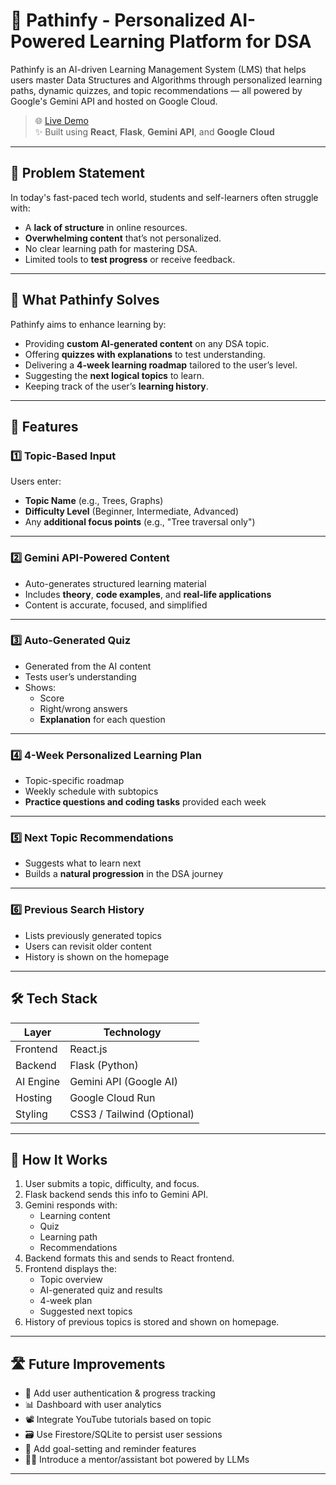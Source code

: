 # 🧠 Pathinfy - Personalized AI-Powered Learning Platform for DSA

Pathinfy is an AI-driven Learning Management System (LMS) that helps users master Data Structures and Algorithms through personalized learning paths, dynamic quizzes, and topic recommendations — all powered by Google's Gemini API and hosted on Google Cloud.

> 🌐 [Live Demo](https://react-frontend-1003322454840.us-west4.run.app)  
> ✨ Built using **React**, **Flask**, **Gemini API**, and **Google Cloud**

---

## 🧩 Problem Statement

In today's fast-paced tech world, students and self-learners often struggle with:
- A **lack of structure** in online resources.
- **Overwhelming content** that’s not personalized.
- No clear learning path for mastering DSA.
- Limited tools to **test progress** or receive feedback.

---

## 🎯 What Pathinfy Solves

Pathinfy aims to enhance learning by:
- Providing **custom AI-generated content** on any DSA topic.
- Offering **quizzes with explanations** to test understanding.
- Delivering a **4-week learning roadmap** tailored to the user’s level.
- Suggesting the **next logical topics** to learn.
- Keeping track of the user’s **learning history**.

---

## 🚀 Features

### 1️⃣ Topic-Based Input
Users enter:
- **Topic Name** (e.g., Trees, Graphs)
- **Difficulty Level** (Beginner, Intermediate, Advanced)
- Any **additional focus points** (e.g., "Tree traversal only")

---

### 2️⃣ Gemini API-Powered Content
- Auto-generates structured learning material
- Includes **theory**, **code examples**, and **real-life applications**
- Content is accurate, focused, and simplified

---

### 3️⃣ Auto-Generated Quiz
- Generated from the AI content
- Tests user’s understanding
- Shows:
  - Score
  - Right/wrong answers
  - **Explanation** for each question

---

### 4️⃣ 4-Week Personalized Learning Plan
- Topic-specific roadmap
- Weekly schedule with subtopics
- **Practice questions and coding tasks** provided each week

---

### 5️⃣ Next Topic Recommendations
- Suggests what to learn next
- Builds a **natural progression** in the DSA journey

---

### 6️⃣ Previous Search History
- Lists previously generated topics
- Users can revisit older content
- History is shown on the homepage

---

## 🛠️ Tech Stack

| Layer      | Technology              |
|------------|--------------------------|
| Frontend   | React.js                 |
| Backend    | Flask (Python)           |
| AI Engine  | Gemini API (Google AI)   |
| Hosting    | Google Cloud Run         |
| Styling    | CSS3 / Tailwind (Optional) |

---

## 🧪 How It Works

1. User submits a topic, difficulty, and focus.
2. Flask backend sends this info to Gemini API.
3. Gemini responds with:
   - Learning content
   - Quiz
   - Learning path
   - Recommendations
4. Backend formats this and sends to React frontend.
5. Frontend displays the:
   - Topic overview
   - AI-generated quiz and results
   - 4-week plan
   - Suggested next topics
6. History of previous topics is stored and shown on homepage.

---

## 🛣️ Future Improvements

- 🔐 Add user authentication & progress tracking
- 📊 Dashboard with user analytics
- 📽️ Integrate YouTube tutorials based on topic
- 🗃️ Use Firestore/SQLite to persist user sessions
- 🎯 Add goal-setting and reminder features
- 🧑‍🏫 Introduce a mentor/assistant bot powered by LLMs

---



